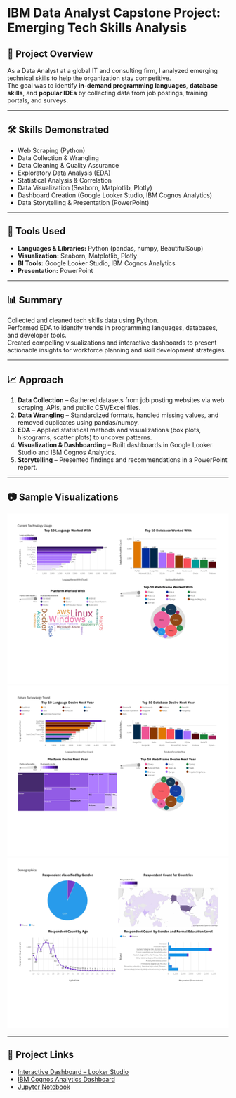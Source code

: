 # IBM Data Analyst Capstone Project: Emerging Tech Skills Analysis

## 📌 Project Overview
As a Data Analyst at a global IT and consulting firm, I analyzed emerging technical skills to help the organization stay competitive.  
The goal was to identify **in-demand programming languages**, **database skills**, and **popular IDEs** by collecting data from job postings, training portals, and surveys.

---

## 🛠 Skills Demonstrated
- Web Scraping (Python)
- Data Collection & Wrangling
- Data Cleaning & Quality Assurance
- Exploratory Data Analysis (EDA)
- Statistical Analysis & Correlation
- Data Visualization (Seaborn, Matplotlib, Plotly)
- Dashboard Creation (Google Looker Studio, IBM Cognos Analytics)
- Data Storytelling & Presentation (PowerPoint)

---

## 🧰 Tools Used
- **Languages & Libraries:** Python (pandas, numpy, BeautifulSoup)
- **Visualization:** Seaborn, Matplotlib, Plotly
- **BI Tools:** Google Looker Studio, IBM Cognos Analytics
- **Presentation:** PowerPoint

---

## 📊 Summary
Collected and cleaned tech skills data using Python.  
Performed EDA to identify trends in programming languages, databases, and developer tools.  
Created compelling visualizations and interactive dashboards to present actionable insights for workforce planning and skill development strategies.

---

## 📈 Approach
1. **Data Collection** – Gathered datasets from job posting websites via web scraping, APIs, and public CSV/Excel files.  
2. **Data Wrangling** – Standardized formats, handled missing values, and removed duplicates using pandas/numpy.  
3. **EDA** – Applied statistical methods and visualizations (box plots, histograms, scatter plots) to uncover patterns.  
4. **Visualization & Dashboarding** – Built dashboards in Google Looker Studio and IBM Cognos Analytics.  
5. **Storytelling** – Presented findings and recommendations in a PowerPoint report.

---

## 📷 Sample Visualizations
<img src="Dashboards_on_Cognos (1)-images-0.jpg" alt="Dashboard Image" width="600" />
<img src="Dashboards_on_Cognos (1)-images-1.jpg" alt="Dashboard Image" width="600" />
<img src="Dashboards_on_Cognos (1)-images-2.jpg" alt="Dashboard Image" width="600" />

---

## 🔗 Project Links
- [Interactive Dashboard – Looker Studio](#)
- [IBM Cognos Analytics Dashboard](#)
- [Jupyter Notebook](#)

